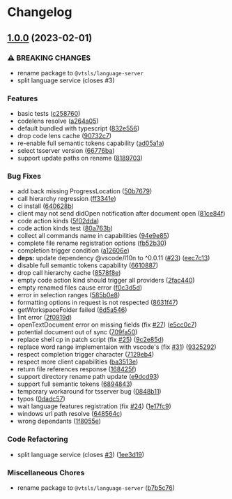 # Changelog

## [1.0.0](https://github.com/yioneko/vtsls/compare/v0.1.10...v1.0.0) (2023-02-01)


### ⚠ BREAKING CHANGES

* rename package to `@vtsls/language-server`
* split language service (closes #3)

### Features

* basic tests ([c258760](https://github.com/yioneko/vtsls/commit/c25876097025ad0bec03b4411d15a81dc0cde633))
* codelens resolve ([a264a05](https://github.com/yioneko/vtsls/commit/a264a05981505adf825936598ee22448ff89b8a2))
* default bundled with typescript ([832e556](https://github.com/yioneko/vtsls/commit/832e556ea6497c2890a7ceaa6a53ac8e4dc16d0f))
* drop code lens cache ([90732c7](https://github.com/yioneko/vtsls/commit/90732c7a750c080aa5876533387ccd86c2c7cecf))
* re-enable full semantic tokens capability ([ad05a1a](https://github.com/yioneko/vtsls/commit/ad05a1aee563fd9245c5072bb1dbc7ede4f41794))
* select tsserver version ([66776ba](https://github.com/yioneko/vtsls/commit/66776bac06c3bac3cfe1b0c74dd3589d45de6563))
* support update paths on rename ([8189703](https://github.com/yioneko/vtsls/commit/81897039569645082a4f734ec8e63c21028871f6))


### Bug Fixes

* add back missing ProgressLocation ([50b7679](https://github.com/yioneko/vtsls/commit/50b76792149c88849e426557594d630bd5be7c0a))
* call hierarchy regression ([ff3341e](https://github.com/yioneko/vtsls/commit/ff3341e1794ba74abafedfc8bb14abddece99be2))
* ci install ([640628b](https://github.com/yioneko/vtsls/commit/640628bd12fe13f9f246b1c1c7f0fa5c3b5f1ea0))
* client may not send didOpen notification after document open ([81ce84f](https://github.com/yioneko/vtsls/commit/81ce84f863d63c15892ddbc1aadc4f7be5e310fa))
* code action kinds ([5f02dda](https://github.com/yioneko/vtsls/commit/5f02dda67b6e9a2a340f4ad0b106c6d7917258f4))
* code action kinds test ([80a763b](https://github.com/yioneko/vtsls/commit/80a763ba8258c107a70cba54b801f81839475c6d))
* collect all commands name in capabilities ([94e9e85](https://github.com/yioneko/vtsls/commit/94e9e851000f6a7dfd768f912142b84856f3fac6))
* complete file rename registration options ([fb52b30](https://github.com/yioneko/vtsls/commit/fb52b308065c2f0cda4724471c9fbfd535c4df7f))
* completion trigger condition ([a12606e](https://github.com/yioneko/vtsls/commit/a12606eeed84bcdef96b0a1a34108b040dc925dc))
* **deps:** update dependency @vscode/l10n to ^0.0.11 ([#23](https://github.com/yioneko/vtsls/issues/23)) ([eec7c13](https://github.com/yioneko/vtsls/commit/eec7c13cc283ec1532c0b535bdac437d3acab014))
* disable full semantic tokens capability ([6610887](https://github.com/yioneko/vtsls/commit/66108876692e205a14201b9e7eacda202f067e1e))
* drop call hierarchy cache ([8578f8e](https://github.com/yioneko/vtsls/commit/8578f8e5386ec28d764c8ddcb07c5953d911adb8))
* empty code action kind should trigger all providers ([2fac440](https://github.com/yioneko/vtsls/commit/2fac440f37cb5e1c8551e9ec29501fe12d01adb4))
* empty renamed files cause error ([f0c3d5d](https://github.com/yioneko/vtsls/commit/f0c3d5dce89ce65ec0d8969cd56d69531731deaa))
* error in selection ranges ([585b0e8](https://github.com/yioneko/vtsls/commit/585b0e8c9b862cb51f474e847f142e3857008617))
* formatting options in request is not respected ([8631f47](https://github.com/yioneko/vtsls/commit/8631f47cf2645e5a56dc7d6d928542c2006d32db))
* getWorkspaceFolder failed ([6d5a546](https://github.com/yioneko/vtsls/commit/6d5a54613025c5ee7deb46081413a1df064c4e1a))
* lint error ([2f0919d](https://github.com/yioneko/vtsls/commit/2f0919d4133d26a6283705c864f1b0ad44141dfc))
* openTextDocument error on missing fields (fix [#27](https://github.com/yioneko/vtsls/issues/27)) ([e5cc0c7](https://github.com/yioneko/vtsls/commit/e5cc0c71f66d1335d05662d880adedfd9b651ac9))
* potential document out of sync ([709fa50](https://github.com/yioneko/vtsls/commit/709fa50b07f41736b9a695e314fb713ed84fa5ae))
* replace shell cp in patch script (fix [#25](https://github.com/yioneko/vtsls/issues/25)) ([9c2e85d](https://github.com/yioneko/vtsls/commit/9c2e85db4c11788191d13076786961dc0bb95582))
* replace word range implementaion with vscode's (fix [#31](https://github.com/yioneko/vtsls/issues/31)) ([9325292](https://github.com/yioneko/vtsls/commit/93252922088473e1a2576b4233d48723a92a074c))
* respect completion trigger character ([7129eb4](https://github.com/yioneko/vtsls/commit/7129eb4e19f70266384d1b35e38c1c144d6491cf))
* respect more client capabilities ([ba3513e](https://github.com/yioneko/vtsls/commit/ba3513ef822f4db826e79b6e0831976818ed2bfd))
* return file references response ([168425f](https://github.com/yioneko/vtsls/commit/168425ff510b57c45f7980d469b7dc6b218f98c7))
* support directory rename path update ([e9dcd93](https://github.com/yioneko/vtsls/commit/e9dcd93dab99f9f5e6ede3a97b8ecacfdf42bf82))
* support full semantic tokens ([6894843](https://github.com/yioneko/vtsls/commit/6894843615250276e82c6787d703f32324ce6053))
* temporary workaround for tsserver bug ([0848b11](https://github.com/yioneko/vtsls/commit/0848b11c87fa69df45cdcd4d328be5e346a0ae5a))
* typos ([0dadc57](https://github.com/yioneko/vtsls/commit/0dadc579f969909f4aaee8ff57a016fab23e26d8))
* wait language features registration (fix [#24](https://github.com/yioneko/vtsls/issues/24)) ([1e17fc9](https://github.com/yioneko/vtsls/commit/1e17fc99a9ec2483b12dc1f3c7522b2defb29f8f))
* windows url path resolve ([648564c](https://github.com/yioneko/vtsls/commit/648564cd033955085c4a34fbc698f8cd67bfb1a0))
* wrong dependants ([1f8055e](https://github.com/yioneko/vtsls/commit/1f8055e04b9385fda19512564aefd8528d189c83))


### Code Refactoring

* split language service (closes [#3](https://github.com/yioneko/vtsls/issues/3)) ([1ee3d19](https://github.com/yioneko/vtsls/commit/1ee3d19fb642d90a5cf5f022a0d3d4c5e6c7da80))


### Miscellaneous Chores

* rename package to `@vtsls/language-server` ([b7b5c76](https://github.com/yioneko/vtsls/commit/b7b5c76d123cbb7059aade7ddc255ca377e4144b))
